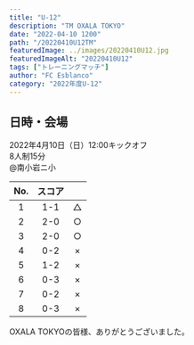 ```yaml
---
title: "U-12"
description: "TM OXALA TOKYO"
date: "2022-04-10 1200"
path: "/20220410U12TM"
featuredImage: ../images/20220410U12.jpg
featuredImageAlt: "20220410U12"
tags: ["トレーニングマッチ"]
author: "FC Esblanco"
category: "2022年度U-12"
---
```


## 日時・会場

2022年4月10日（日）12:00キックオフ  
8人制15分  
@南小岩ニ小

| No.| スコア |   |
|:--:|:------:|:-:|
| 1  | 1-1 | △ |
| 2  | 2-0 | ○ |
| 3  | 2-0 | ○ |
| 4  | 0-2 | × |
| 5  | 1-2 | × |
| 6  | 0-3 | × |
| 7  | 0-2 | × |
| 8  | 0-3 | × |

OXALA TOKYOの皆様、ありがとうございました。